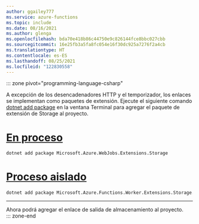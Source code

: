 ```yaml
---
author: ggailey777
ms.service: azure-functions
ms.topic: include
ms.date: 08/16/2021
ms.author: glenga
ms.openlocfilehash: bda70e418b86c44750e9c826144fce8bbc027cbb
ms.sourcegitcommit: 16e25fb3a5fa8fc054e16f30dc925a7276f2a4cb
ms.translationtype: HT
ms.contentlocale: es-ES
ms.lasthandoff: 08/25/2021
ms.locfileid: "122830558"
---
```

::: zone pivot="programming-language-csharp"  

A excepción de los desencadenadores HTTP y el temporizador, los enlaces se implementan como paquetes de extensión. Ejecute el siguiente comando [dotnet add package](/dotnet/core/tools/dotnet-add-package) en la ventana Terminal para agregar el paquete de extensión de Storage al proyecto.

# <a name="in-process"></a>[En proceso](#tab/in-process) 
```bash
dotnet add package Microsoft.Azure.WebJobs.Extensions.Storage 
```
# <a name="isolated-process"></a>[Proceso aislado](#tab/isolated-process)
```bash
dotnet add package Microsoft.Azure.Functions.Worker.Extensions.Storage.Queues --prerelease
```
---
Ahora podrá agregar el enlace de salida de almacenamiento al proyecto.  
::: zone-end  
